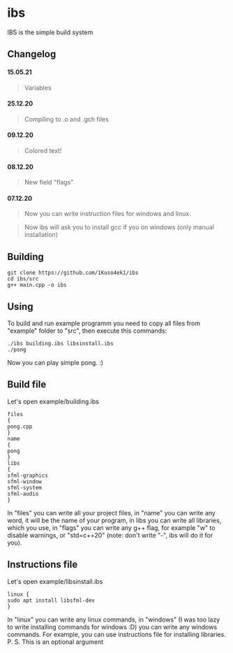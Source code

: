# ibs
IBS is the simple build system
## Changelog
#### 15.05.21
> Variables
#### 25.12.20
> Compiling to .o and .gch files

#### 09.12.20
> Colored text!

#### 08.12.20
> New field "flags"

#### 07.12.20
> Now you can write instruction files for windows and linux.

> Now ibs will ask you to install gcc if you on windows (only manual installation)
## Building 
```
git clone https://github.com/1Kuso4ek1/ibs
cd ibs/src
g++ main.cpp -o ibs
```
## Using
To build and run example programm you need to copy all files from "example" folder to "src", then execute this commands:
```
./ibs building.ibs libsinstall.ibs
./pong
```
Now you can play simple pong. :)
## Build file
Let's open example/building.ibs
```
files
{
pong.cpp
}
name
{
pong
}
libs
{
sfml-graphics
sfml-window
sfml-system
sfml-audio
}
```
In "files" you can write all your project files, in "name" you can write any word, it will be the name of your program, in libs you can write all libraries, which you use, in "flags" you can write any g++ flag, for example "w" to disable warnings, or "std=c++20" (note: don't write "-", ibs will do it for you).
## Instructions file
Let's open example/libsinstall.ibs
```
linux {
sudo apt install libsfml-dev
}
```
In "linux" you can write any linux commands, in "windows" (I was too lazy to write installing commands for windows :D) you can write any windows commands. For example, you can use instructions file for installing libraries.
P. S. This is an optional argument
